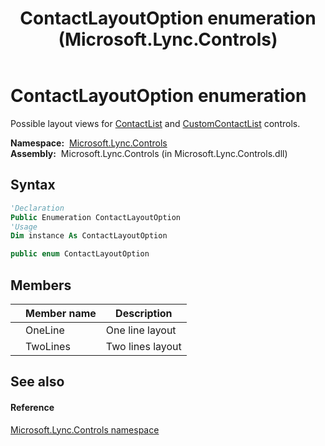 ﻿---
title: ContactLayoutOption enumeration (Microsoft.Lync.Controls)
TOCTitle: ContactLayoutOption enumeration
ms:assetid: T:Microsoft.Lync.Controls.ContactLayoutOption_DI_3_UC_OCS14MrefLyncWPF
ms:mtpsurl: https://msdn.microsoft.com/en-us/library/microsoft.lync.controls.contactlayoutoption_di_3_uc_ocs14mreflyncwpf(v=office.15)
ms:contentKeyID: 48588580
ms.date: 07/28/2014
mtps_version: v=office.15
f1_keywords:
- Microsoft.Lync.Controls.ContactLayoutOption
- Microsoft.Lync.Controls.ContactLayoutOption.OneLine
- Microsoft.Lync.Controls.ContactLayoutOption.TwoLines
dev_langs:
- CSharp
- JScript
- VB
- other
---

# ContactLayoutOption enumeration

Possible layout views for [ContactList](contactlist-class-microsoft-lync-controls_1.md) and [CustomContactList](customcontactlist-class-microsoft-lync-controls_1.md) controls.

**Namespace:**  [Microsoft.Lync.Controls](microsoft-lync-controls-namespace_1.md)  
**Assembly:**  Microsoft.Lync.Controls (in Microsoft.Lync.Controls.dll)

## Syntax

``` vb
'Declaration
Public Enumeration ContactLayoutOption
'Usage
Dim instance As ContactLayoutOption
```

``` csharp
public enum ContactLayoutOption
```

## Members

<table>
<thead>
<tr class="header">
<th></th>
<th>Member name</th>
<th>Description</th>
</tr>
</thead>
<tbody>
<tr class="odd">
<td></td>
<td>OneLine</td>
<td>One line layout</td>
</tr>
<tr class="even">
<td></td>
<td>TwoLines</td>
<td>Two lines layout</td>
</tr>
</tbody>
</table>


## See also

#### Reference

[Microsoft.Lync.Controls namespace](microsoft-lync-controls-namespace_1.md)

